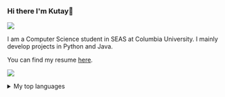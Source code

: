 ### Hi there I'm Kutay👋

[![](https://img.shields.io/badge/LinkedIn-blue)](https://www.linkedin.com/in/kutay-karakas-0a0b25195/)

I am a Computer Science student in SEAS at Columbia University. I mainly develop projects in Python and Java.


You can find my resume [here](https://drive.google.com/file/d/12v8nFApZy16l-Ag0lYmwgmA_nvIQ6qyQ/view?usp=share_link).

![](https://github-readme-stats.vercel.app/api?username=kkarakas)


<details>
<summary>My top languages</summary>

| Rank | Languages |
|-----:|-----------|
|     1| Java      |
|     2| Python    |
|     3| SQL       |
  
</details>

<!--
**kkarakas/kkarakas** is a ✨ _special_ ✨ repository because its `README.md` (this file) appears on your GitHub profile.

Here are some ideas to get you started:

- 🔭 I’m currently working on ...
- 🌱 I’m currently learning ...
- 👯 I’m looking to collaborate on ...
- 🤔 I’m looking for help with ...
- 💬 Ask me about ...
- 📫 How to reach me: ...
- 😄 Pronouns: ...
- ⚡ Fun fact: ...
-->
